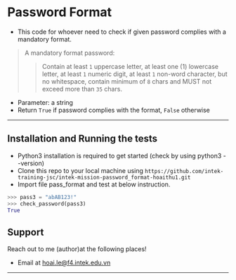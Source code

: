 
# Password Format

-  This code for whoever need to check if given password complies with a mandatory format.
> A mandatory format password:
>> Contain at least `1` uppercase letter,
>> at least one (1) lowercase letter, at least `1` numeric digit,
>> at least `1` non-word character, but no whitespace,
>> contain minimum of `8` chars and MUST not exceed more than `35` chars.

- Parameter: a string
- Return `True` if password complies with the format, `False` otherwise
---

## Installation and Running the tests

- Python3 installation is required to get started (check by using python3 --version)
- Clone this repo to your local machine using `https://github.com/intek-training-jsc/intek-mission-password_format-hoaithu1.git`
- Import file pass_format and test at below instruction.

```python
>>> pass3 = "abAB123!"
>>> check_password(pass3)
True
```

## Support

Reach out to me (author)at the following places!

- Email at hoai.le@f4.intek.edu.vn
---
